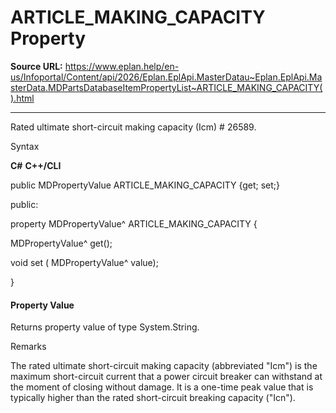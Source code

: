 # ARTICLE_MAKING_CAPACITY Property

**Source URL:** https://www.eplan.help/en-us/Infoportal/Content/api/2026/Eplan.EplApi.MasterDatau~Eplan.EplApi.MasterData.MDPartsDatabaseItemPropertyList~ARTICLE_MAKING_CAPACITY().html

---

Rated ultimate short-circuit making capacity (Icm) # 26589.

Syntax

**C#**
**C++/CLI**


public MDPropertyValue ARTICLE_MAKING_CAPACITY {get; set;}

public:

property MDPropertyValue^ ARTICLE_MAKING_CAPACITY {

   MDPropertyValue^ get();

   void set (    MDPropertyValue^ value);

}


#### Property Value

Returns property value of type System.String.

Remarks

The rated ultimate short-circuit making capacity (abbreviated "Icm") is the maximum short-circuit current that a power circuit breaker can withstand at the moment of closing without damage. It is a one-time peak value that is typically higher than the rated short-circuit breaking capacity ("Icn").
